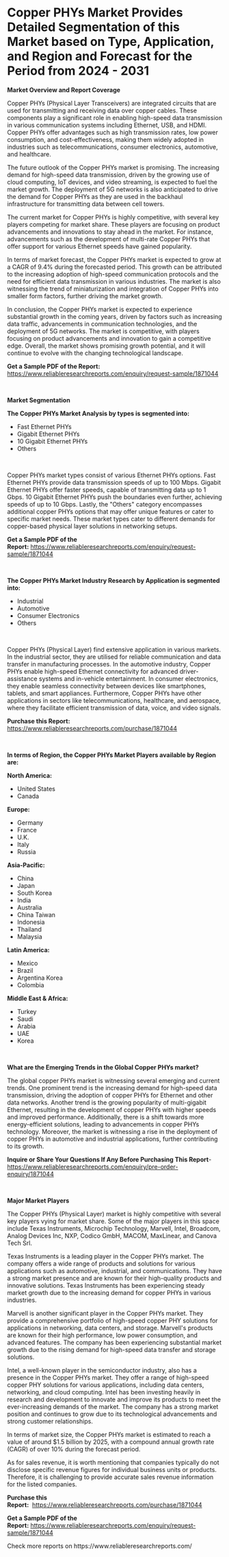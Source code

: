 <p><h1>Copper PHYs Market Provides Detailed Segmentation of this Market based on Type, Application, and Region and Forecast for the Period from 2024 - 2031</h1></p><p><strong>Market Overview and Report Coverage</strong></p>
<p><p>Copper PHYs (Physical Layer Transceivers) are integrated circuits that are used for transmitting and receiving data over copper cables. These components play a significant role in enabling high-speed data transmission in various communication systems including Ethernet, USB, and HDMI. Copper PHYs offer advantages such as high transmission rates, low power consumption, and cost-effectiveness, making them widely adopted in industries such as telecommunications, consumer electronics, automotive, and healthcare.</p><p>The future outlook of the Copper PHYs market is promising. The increasing demand for high-speed data transmission, driven by the growing use of cloud computing, IoT devices, and video streaming, is expected to fuel the market growth. The deployment of 5G networks is also anticipated to drive the demand for Copper PHYs as they are used in the backhaul infrastructure for transmitting data between cell towers.</p><p>The current market for Copper PHYs is highly competitive, with several key players competing for market share. These players are focusing on product advancements and innovations to stay ahead in the market. For instance, advancements such as the development of multi-rate Copper PHYs that offer support for various Ethernet speeds have gained popularity.</p><p>In terms of market forecast, the Copper PHYs market is expected to grow at a CAGR of 9.4% during the forecasted period. This growth can be attributed to the increasing adoption of high-speed communication protocols and the need for efficient data transmission in various industries. The market is also witnessing the trend of miniaturization and integration of Copper PHYs into smaller form factors, further driving the market growth.</p><p>In conclusion, the Copper PHYs market is expected to experience substantial growth in the coming years, driven by factors such as increasing data traffic, advancements in communication technologies, and the deployment of 5G networks. The market is competitive, with players focusing on product advancements and innovation to gain a competitive edge. Overall, the market shows promising growth potential, and it will continue to evolve with the changing technological landscape.</p></p>
<p><strong>Get a Sample PDF of the Report:</strong> <a href="https://www.reliableresearchreports.com/enquiry/request-sample/1871044">https://www.reliableresearchreports.com/enquiry/request-sample/1871044</a></p>
<p>&nbsp;</p>
<p><strong>Market Segmentation</strong></p>
<p><strong>The Copper PHYs Market Analysis by types is segmented into:</strong></p>
<p><ul><li>Fast Ethernet PHYs</li><li>Gigabit Ethernet PHYs</li><li>10 Gigabit Ethernet PHYs</li><li>Others</li></ul></p>
<p>&nbsp;</p>
<p><p>Copper PHYs market types consist of various Ethernet PHYs options. Fast Ethernet PHYs provide data transmission speeds of up to 100 Mbps. Gigabit Ethernet PHYs offer faster speeds, capable of transmitting data up to 1 Gbps. 10 Gigabit Ethernet PHYs push the boundaries even further, achieving speeds of up to 10 Gbps. Lastly, the "Others" category encompasses additional copper PHYs options that may offer unique features or cater to specific market needs. These market types cater to different demands for copper-based physical layer solutions in networking setups.</p></p>
<p><strong>Get a Sample PDF of the Report:</strong>&nbsp;<a href="https://www.reliableresearchreports.com/enquiry/request-sample/1871044">https://www.reliableresearchreports.com/enquiry/request-sample/1871044</a></p>
<p>&nbsp;</p>
<p><strong>The Copper PHYs Market Industry Research by Application is segmented into:</strong></p>
<p><ul><li>Industrial</li><li>Automotive</li><li>Consumer Electronics</li><li>Others</li></ul></p>
<p>&nbsp;</p>
<p><p>Copper PHYs (Physical Layer) find extensive application in various markets. In the industrial sector, they are utilised for reliable communication and data transfer in manufacturing processes. In the automotive industry, Copper PHYs enable high-speed Ethernet connectivity for advanced driver-assistance systems and in-vehicle entertainment. In consumer electronics, they enable seamless connectivity between devices like smartphones, tablets, and smart appliances. Furthermore, Copper PHYs have other applications in sectors like telecommunications, healthcare, and aerospace, where they facilitate efficient transmission of data, voice, and video signals.</p></p>
<p><strong>Purchase this Report:</strong>&nbsp; <a href="https://www.reliableresearchreports.com/purchase/1871044">https://www.reliableresearchreports.com/purchase/1871044</a></p>
<p>&nbsp;</p>
<p><strong>In terms of Region, the Copper PHYs Market Players available by Region are:</strong></p>
<p>
    <p> <strong> North America: </strong>
        <ul>
            <li>United States</li>
            <li>Canada</li>
        </ul>
        </p> 
    <p> <strong> Europe: </strong>
        <ul>
            <li>Germany</li>
            <li>France</li>
            <li>U.K.</li>
            <li>Italy</li>
            <li>Russia</li>
        </ul>
        </p> 
    <p> <strong> Asia-Pacific: </strong>
        <ul>
            <li>China</li>
            <li>Japan</li>
            <li>South Korea</li>
            <li>India</li>
            <li>Australia</li>
            <li>China Taiwan</li>
            <li>Indonesia</li>
            <li>Thailand</li>
            <li>Malaysia</li>
        </ul>
        </p> 
    <p> <strong> Latin America: </strong>
        <ul>
            <li>Mexico</li>
            <li>Brazil</li>
            <li>Argentina Korea</li>
            <li>Colombia</li>
        </ul>
        </p> 
    <p> <strong> Middle East & Africa: </strong>
        <ul>
            <li>Turkey</li>
            <li>Saudi</li>
            <li>Arabia</li>
            <li>UAE</li>
            <li>Korea</li>
        </ul>
    </p>
    </p>
<p>&nbsp;</p>
<p><strong>What are the Emerging Trends in the Global Copper PHYs market?</strong></p>
<p><p>The global copper PHYs market is witnessing several emerging and current trends. One prominent trend is the increasing demand for high-speed data transmission, driving the adoption of copper PHYs for Ethernet and other data networks. Another trend is the growing popularity of multi-gigabit Ethernet, resulting in the development of copper PHYs with higher speeds and improved performance. Additionally, there is a shift towards more energy-efficient solutions, leading to advancements in copper PHYs technology. Moreover, the market is witnessing a rise in the deployment of copper PHYs in automotive and industrial applications, further contributing to its growth.</p></p>
<p><strong>Inquire or Share Your Questions If Any Before Purchasing This Report</strong>- <a href="https://www.reliableresearchreports.com/enquiry/pre-order-enquiry/1871044">https://www.reliableresearchreports.com/enquiry/pre-order-enquiry/1871044</a></p>
<p>&nbsp;</p>
<p><strong>Major Market Players</strong></p>
<p><p>The Copper PHYs (Physical Layer) market is highly competitive with several key players vying for market share. Some of the major players in this space include Texas Instruments, Microchip Technology, Marvell, Intel, Broadcom, Analog Devices Inc, NXP, Codico GmbH, MACOM, MaxLinear, and Canova Tech Srl.</p><p>Texas Instruments is a leading player in the Copper PHYs market. The company offers a wide range of products and solutions for various applications such as automotive, industrial, and communications. They have a strong market presence and are known for their high-quality products and innovative solutions. Texas Instruments has been experiencing steady market growth due to the increasing demand for copper PHYs in various industries.</p><p>Marvell is another significant player in the Copper PHYs market. They provide a comprehensive portfolio of high-speed copper PHY solutions for applications in networking, data centers, and storage. Marvell's products are known for their high performance, low power consumption, and advanced features. The company has been experiencing substantial market growth due to the rising demand for high-speed data transfer and storage solutions.</p><p>Intel, a well-known player in the semiconductor industry, also has a presence in the Copper PHYs market. They offer a range of high-speed copper PHY solutions for various applications, including data centers, networking, and cloud computing. Intel has been investing heavily in research and development to innovate and improve its products to meet the ever-increasing demands of the market. The company has a strong market position and continues to grow due to its technological advancements and strong customer relationships.</p><p>In terms of market size, the Copper PHYs market is estimated to reach a value of around $1.5 billion by 2025, with a compound annual growth rate (CAGR) of over 10% during the forecast period.</p><p>As for sales revenue, it is worth mentioning that companies typically do not disclose specific revenue figures for individual business units or products. Therefore, it is challenging to provide accurate sales revenue information for the listed companies.</p></p>
<p><strong>Purchase this Report:</strong>&nbsp;&nbsp;<a href="https://www.reliableresearchreports.com/purchase/1871044">https://www.reliableresearchreports.com/purchase/1871044</a></p>
<p></p>
<p><strong>Get a Sample PDF of the Report:</strong>&nbsp;<a href="https://www.reliableresearchreports.com/enquiry/request-sample/1871044">https://www.reliableresearchreports.com/enquiry/request-sample/1871044</a></p>
<p>Check more reports on https://www.reliableresearchreports.com/</p>